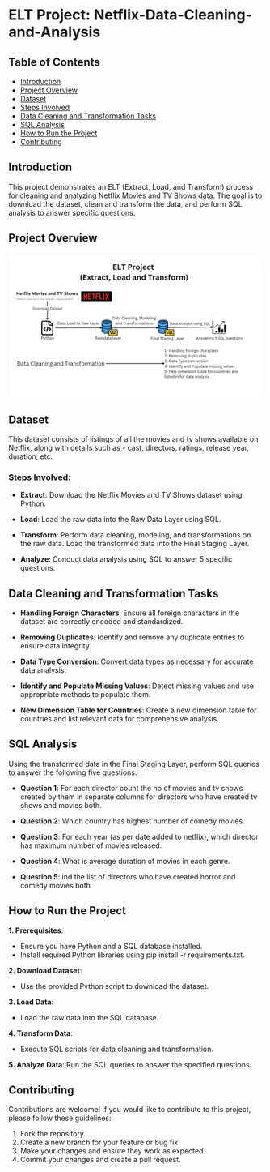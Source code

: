 # ELT Project: Netflix-Data-Cleaning-and-Analysis
## Table of Contents

- [Introduction](#introduction)
- [Project Overview](#project-overview)
- [Dataset](#dataset)
- [Steps Involved](#steps-involved)
- [Data Cleaning and Transformation Tasks](#data-cleaning-and-transformation-tasks)
- [SQL Analysis](#SQL-Analysis)
- [How to Run the Project](#how-to-run-the-project)
- [Contributing](#contributing)

## Introduction

This project demonstrates an ELT (Extract, Load, and Transform) process for cleaning and analyzing Netflix Movies and TV Shows data. The goal is to download the dataset, clean and transform the data, and perform SQL analysis to answer specific questions.

## Project Overview
![Alt Text](ELT.png) <br>

## Dataset

This dataset consists of listings of all the movies and tv shows available on Netflix, along with details such as - cast, directors, ratings, release year, duration, etc.

### Steps Involved:
- **Extract**: Download the Netflix Movies and TV Shows dataset using Python.
  
- **Load**: Load the raw data into the Raw Data Layer using SQL.
  
- **Transform**: Perform data cleaning, modeling, and transformations on the raw data. Load the transformed data into the Final Staging Layer.
  
- **Analyze**: Conduct data analysis using SQL to answer 5 specific questions.

## Data Cleaning and Transformation Tasks

- **Handling Foreign Characters**: Ensure all foreign characters in the dataset are correctly encoded and standardized.

- **Removing Duplicates**: Identify and remove any duplicate entries to ensure data integrity.
  
- **Data Type Conversion**: Convert data types as necessary for accurate data analysis.
  
- **Identify and Populate Missing Values**: Detect missing values and use appropriate methods to populate them.
  
- **New Dimension Table for Countries**: Create a new dimension table for countries and list relevant data for comprehensive analysis.

## SQL Analysis

Using the transformed data in the Final Staging Layer, perform SQL queries to answer the following five questions:

- **Question 1**: For each director count the no of movies and tv shows created by them in separate columns 
for directors who have created tv shows and movies both.

- **Question 2**: Which country has highest number of comedy movies.
  
- **Question 3**: For each year (as per date added to netflix), which director has maximum number of movies released.
  
- **Question 4**: What is average duration of movies in each genre.
  
- **Question 5**: ind the list of directors who have created horror and comedy movies both.

## How to Run the Project

 **1. Prerequisites**:
- Ensure you have Python and a SQL database installed.
- Install required Python libraries using pip install -r requirements.txt.

**2. Download Dataset**: 
- Use the provided Python script to download the dataset.

**3. Load Data**:
- Load the raw data into the SQL database.
  
**4. Transform Data**:
- Execute SQL scripts for data cleaning and transformation.

**5. Analyze Data**: Run the SQL queries to answer the specified questions.

## Contributing

Contributions are welcome! If you would like to contribute to this project, please follow these guidelines:

1. Fork the repository.
2. Create a new branch for your feature or bug fix.
3. Make your changes and ensure they work as expected.
4. Commit your changes and create a pull request.
